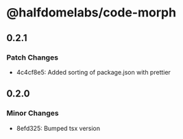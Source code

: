 # @halfdomelabs/code-morph

## 0.2.1

### Patch Changes

- 4c4cf8e5: Added sorting of package.json with prettier

## 0.2.0

### Minor Changes

- 8efd325: Bumped tsx version
